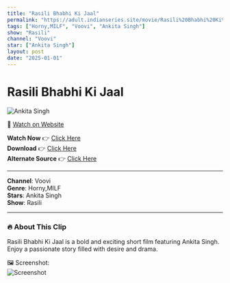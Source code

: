```yaml
---
title: "Rasili Bhabhi Ki Jaal"
permalink: "https://adult.indianseries.site/movie/Rasili%20Bhabhi%20Ki%20Jaal"
tags: ["Horny,MILF", "Voovi", "Ankita Singh"]
show: "Rasili"
channel: "Voovi"
star: ["Ankita Singh"]
layout: post
date: "2025-01-01"
---
```


# Rasili Bhabhi Ki Jaal

![Ankita Singh](https://shorts.desisins.com/wp-content/uploads/2024/10/Rasili-Bhabhi-DesiSins.com_.jpg)

🔗 [Watch on Website](https://adult.indianseries.site/movie/Rasili%20Bhabhi%20Ki%20Jaal)

**Watch Now** 👉 [Click Here](https://adult.indianseries.site/movie/Rasili%20Bhabhi%20Ki%20Jaal)  
**Download** 👉 [Click Here](https://adult.indianseries.site/movie/Rasili%20Bhabhi%20Ki%20Jaal)  
**Alternate Source** 👉 [Click Here](https://adult.indianseries.site/movie/Rasili%20Bhabhi%20Ki%20Jaal)

---

**Channel**: Voovi  
**Genre**: Horny,MILF  
**Stars**: Ankita Singh  
**Show**: Rasili

---

### 🔥 About This Clip

Rasili Bhabhi Ki Jaal is a bold and exciting short film featuring Ankita Singh. Enjoy a passionate story filled with desire and drama.
 
🖼️ Screenshot:  
![Screenshot](https://shorts.desisins.com/wp-content/uploads/2024/10/Rasili-Bhabhi-DesiSins.com_.jpg)
